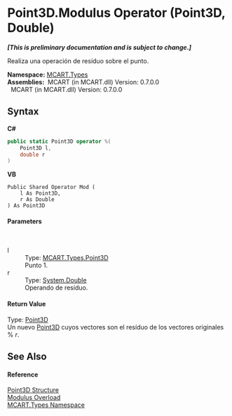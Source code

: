 # Point3D.Modulus Operator (Point3D, Double)
 _**\[This is preliminary documentation and is subject to change.\]**_

Realiza una operación de resíduo sobre el punto.

**Namespace:**&nbsp;<a href="c5168ca1-3831-8d0b-91b8-6ec8e54f9c51">MCART.Types</a><br />**Assemblies:**&nbsp;&nbsp;MCART (in MCART.dll) Version: 0.7.0.0<br />&nbsp;&nbsp;MCART (in MCART.dll) Version: 0.7.0.0<br />

## Syntax

**C#**<br />
``` C#
public static Point3D operator %(
	Point3D l,
	double r
)
```

**VB**<br />
``` VB
Public Shared Operator Mod ( 
	l As Point3D,
	r As Double
) As Point3D
```


#### Parameters
&nbsp;<dl><dt>l</dt><dd>Type: <a href="c1f5b3e6-d580-ae65-e094-04baef5c0fc7">MCART.Types.Point3D</a><br />Punto 1.</dd><dt>r</dt><dd>Type: <a href="http://msdn2.microsoft.com/es-es/library/643eft0t" target="_blank">System.Double</a><br />Operando de resíduo.</dd></dl>

#### Return Value
Type: <a href="c1f5b3e6-d580-ae65-e094-04baef5c0fc7">Point3D</a><br />Un nuevo <a href="c1f5b3e6-d580-ae65-e094-04baef5c0fc7">Point3D</a> cuyos vectores son el resíduo de los vectores originales % *r*.

## See Also


#### Reference
<a href="c1f5b3e6-d580-ae65-e094-04baef5c0fc7">Point3D Structure</a><br /><a href="60545486-4c68-7a25-c0aa-959c237215d8">Modulus Overload</a><br /><a href="c5168ca1-3831-8d0b-91b8-6ec8e54f9c51">MCART.Types Namespace</a><br />
